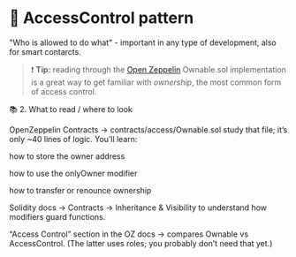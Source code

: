 # 🔐 AccessControl pattern

"Who is allowed to do what" - important in any type of development, also for smart contarcts.

> ❗ **Tip:** reading through the [Open Zeppelin](https://github.com/Uniswap/v2-core) Ownable.sol implementation is a great way to get familiar with _ownership_, the most common form of access control.

📚 2. What to read / where to look

OpenZeppelin Contracts → contracts/access/Ownable.sol
study that file; it’s only ~40 lines of logic.
You’ll learn:

how to store the owner address

how to use the onlyOwner modifier

how to transfer or renounce ownership

Solidity docs → Contracts → Inheritance & Visibility
to understand how modifiers guard functions.

“Access Control” section in the OZ docs → compares Ownable vs AccessControl.
(The latter uses roles; you probably don’t need that yet.)

